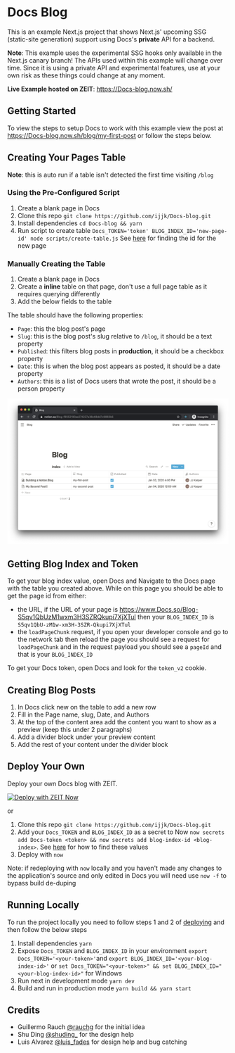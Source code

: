 # Docs Blog

This is an example Next.js project that shows Next.js' upcoming SSG (static-site generation) support using Docs's **private** API for a backend.

**Note**: This example uses the experimental SSG hooks only available in the Next.js canary branch! The APIs used within this example will change over time. Since it is using a private API and experimental features, use at your own risk as these things could change at any moment.

**Live Example hosted on ZEIT**: https://Docs-blog.now.sh/

## Getting Started

To view the steps to setup Docs to work with this example view the post at https://Docs-blog.now.sh/blog/my-first-post or follow the steps below.

## Creating Your Pages Table

**Note**: this is auto run if a table isn't detected the first time visiting `/blog`

### Using the Pre-Configured Script

1. Create a blank page in Docs
2. Clone this repo `git clone https://github.com/ijjk/Docs-blog.git`
3. Install dependencies `cd Docs-blog && yarn`
4. Run script to create table `Docs_TOKEN='token' BLOG_INDEX_ID='new-page-id' node scripts/create-table.js` See [here](#getting-blog-index-and-token) for finding the id for the new page

### Manually Creating the Table

1. Create a blank page in Docs
2. Create a **inline** table on that page, don't use a full page table as it requires querying differently
3. Add the below fields to the table

The table should have the following properties:

- `Page`: this the blog post's page
- `Slug`: this is the blog post's slug relative to `/blog`, it should be a text property
- `Published`: this filters blog posts in **production**, it should be a checkbox property
- `Date`: this is when the blog post appears as posted, it should be a date property
- `Authors`: this is a list of Docs users that wrote the post, it should be a person property

![Example Blog Posts Table](./assets/table-view.png)

## Getting Blog Index and Token

To get your blog index value, open Docs and Navigate to the Docs page with the table you created above. While on this page you should be able to get the page id from either:

- the URL, if the URL of your page is https://www.Docs.so/Blog-S5qv1QbUzM1wxm3H3SZRQkupi7XjXTul then your `BLOG_INDEX_ID` is `S5qv1QbU-zM1w-xm3H-3SZR-Qkupi7XjXTul`
- the `loadPageChunk` request, if you open your developer console and go to the network tab then reload the page you should see a request for `loadPageChunk` and in the request payload you should see a `pageId` and that is your `BLOG_INDEX_ID`

To get your Docs token, open Docs and look for the `token_v2` cookie.

## Creating Blog Posts

1. In Docs click new on the table to add a new row
2. Fill in the Page name, slug, Date, and Authors
3. At the top of the content area add the content you want to show as a preview (keep this under 2 paragraphs)
4. Add a divider block under your preview content
5. Add the rest of your content under the divider block

## Deploy Your Own

Deploy your own Docs blog with ZEIT.

[![Deploy with ZEIT Now](https://zeit.co/button)](https://zeit.co/new/project?template=https://github.com/ijjk/Docs-blog/tree/master)

or

1. Clone this repo `git clone https://github.com/ijjk/Docs-blog.git`
2. Add your `Docs_TOKEN` and `BLOG_INDEX_ID` as a secret to Now `now secrets add Docs-token <token> && now secrets add blog-index-id <blog-index>`. See [here](#getting-blog-index-and-token) for how to find these values
3. Deploy with `now`

Note: if redeploying with `now` locally and you haven't made any changes to the application's source and only edited in Docs you will need use `now -f` to bypass build de-duping

## Running Locally

To run the project locally you need to follow steps 1 and 2 of [deploying](#deploy-your-own) and then follow the below steps

1. Install dependencies `yarn`
2. Expose `Docs_TOKEN` and `BLOG_INDEX_ID` in your environment `export Docs_TOKEN='<your-token>'`and `export BLOG_INDEX_ID='<your-blog-index-id>'` or `set Docs_TOKEN="<your-token>" && set BLOG_INDEX_ID="<your-blog-index-id>"` for Windows
3. Run next in development mode `yarn dev`
4. Build and run in production mode `yarn build && yarn start`

## Credits

- Guillermo Rauch [@rauchg](https://twitter.com/rauchg) for the initial idea
- Shu Ding [@shuding\_](https://twitter.com/shuding_) for the design help
- Luis Alvarez [@luis_fades](https://twitter.com/luis_fades) for design help and bug catching
